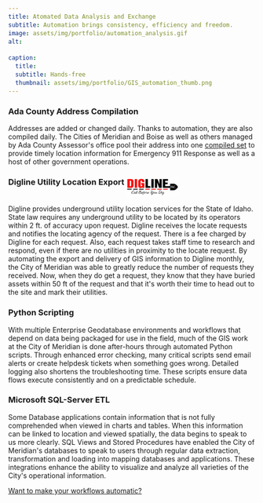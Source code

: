 ```yaml
---
title: Atomated Data Analysis and Exchange
subtitle: Automation brings consistency, efficiency and freedom.
image: assets/img/portfolio/automation_analysis.gif
alt: 

caption:
  title: 
  subtitle: Hands-free
  thumbnail: assets/img/portfolio/GIS_automation_thumb.png
---
```

### Ada County Address Compilation
Addresses are added or changed daily. Thanks to automation, they are also compiled daily. The Cities of Meridian and Boise as well as others managed by Ada County Assessor's office pool their address into one <a href="https://adacounty.id.gov/assessor/land-records/ada-county-assessor-data/" target="_blank">compiled set</a> to provide timely location information for Emergency 911 Response as well as a host of other government operations.


### Digline Utility Location Export <img src="assets/img/portfolio/digline_logo.jpg" alt="Digline Logo" height="40" style="vertical-align:text-top"/>  
Digline provides underground utility location services for the State of Idaho. State law requires any underground utility to be located by its operators within 2 ft. of accuracy upon request. Digline receives the locate requests and notifies the locating agency of the request. There is a fee charged by Digline for each request. Also, each request takes staff time to research and respond, even if there are no utilities in proximity to the locate request. By automating the export and delivery of GIS information to Digline monthly, the City of Meridian was able to greatly reduce the number of requests they received. Now, when they do get a request, they know that they have buried assets within 50 ft of the request and that it's worth their time to head out to the site and mark their utilities.

### Python Scripting
With multiple Enterprise Geodatabase environments and workflows that depend on data being packaged for use in the field, much of the GIS work at the City of Meridian is done after-hours through automated Python scripts. Through enhanced error checking, many critical scripts send email alerts or create helpdesk tickets when something goes wrong. Detailed logging also shortens the troubleshooting time. These scripts ensure data flows execute consistently and on a predictable schedule.

### Microsoft SQL-Server ETL
Some Database applications contain information that is not fully comprehended when viewed in charts and tables. When this information can be linked to location and viewed spatially, the data begins to speak to us more clearly. SQL Views and Stored Procedures have enabled the City of Meridian's databases to speak to users through regular data extraction, transformation and loading into mapping databases and applications. These integrations enhance the ability to visualize and analyze all varieties of the City's operational information.

<a href="#contact" target="_blank">Want to make your workflows automatic?</a>